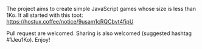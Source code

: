 The project aims to create simple JavaScript games whose size is less than 1Ko.
It all started with this toot: https://hostux.coffee/notice/9usam1cRQCbvt4fipU

Pull request are welcomed.
Sharing is also welcomed (suggested hashtag #1Jeu1Ko).
Enjoy!
